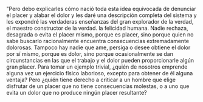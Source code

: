"Pero debo explicarles cómo nació toda esta idea equivocada de denunciar el placer y alabar el dolor y les daré una
descripción completa del sistema y les expondré las verdaderas enseñanzas del gran explorador de la verdad, el maestro constructor
de la verdad. la felicidad humana. Nadie rechaza, desagrada o evita el placer mismo, porque es placer, sino porque quien no
sabe buscarlo racionalmente encuentra consecuencias extremadamente dolorosas. Tampoco hay nadie que ame, persiga o desee obtiene
el dolor por sí mismo, porque es dolor, sino porque ocasionalmente se dan circunstancias en las que el trabajo y el dolor
pueden proporcionarle algún gran placer. Para tomar un ejemplo trivial, ¿quién de nosotros emprende alguna vez un ejercicio
físico laborioso, excepto para obtener de él alguna ventaja? Pero ¿quién tiene derecho a criticar a un hombre que elige disfrutar
de un placer que no tiene consecuencias molestas, o a uno que evita un dolor que no produce ningún placer resultante?